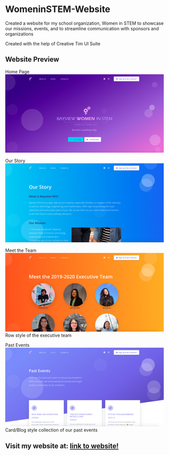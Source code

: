# WomeninSTEM-Website
Created a website for my school organization, Women in STEM to showcase our missions, events, and to streamline communication with sponsors and organizations

Created with the help of Creative Tim UI Suite

## Website Preview 
Home Page
![HomePage](/HomePage.png)

Our Story 
![OurStory](/OurStory.png)

Meet the Team 
![MeetTheTeam](/MeetTheTeam.png)
Row style of the executive team 

Past Events
![HomePage](/PastEvents.png)
Card/Blog style collection of our past events

## Visit my website at: [link to website!](http://bayviewwis.com)
